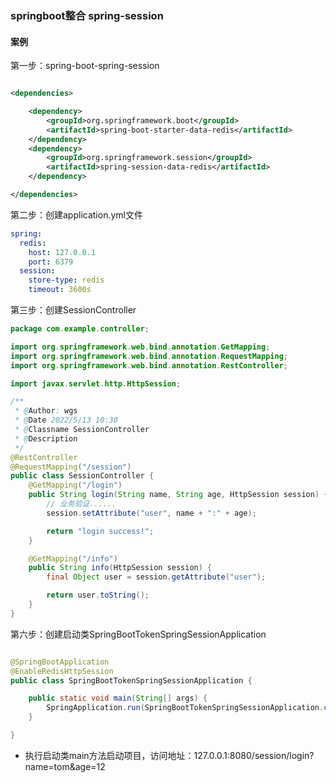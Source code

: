### springboot整合 spring-session

#### 案例

第一步：spring-boot-spring-session

~~~xml

<dependencies>

    <dependency>
        <groupId>org.springframework.boot</groupId>
        <artifactId>spring-boot-starter-data-redis</artifactId>
    </dependency>
    <dependency>
        <groupId>org.springframework.session</groupId>
        <artifactId>spring-session-data-redis</artifactId>
    </dependency>

</dependencies>
~~~

第二步：创建application.yml文件

~~~yaml
spring:
  redis:
    host: 127.0.0.1
    port: 6379
  session:
    store-type: redis
    timeout: 3600s

~~~

第三步：创建SessionController

~~~java
package com.example.controller;

import org.springframework.web.bind.annotation.GetMapping;
import org.springframework.web.bind.annotation.RequestMapping;
import org.springframework.web.bind.annotation.RestController;

import javax.servlet.http.HttpSession;

/**
 * @Author: wgs
 * @Date 2022/5/13 10:30
 * @Classname SessionController
 * @Description
 */
@RestController
@RequestMapping("/session")
public class SessionController {
    @GetMapping("/login")
    public String login(String name, String age, HttpSession session) {
        // 业务验证......
        session.setAttribute("user", name + ":" + age);

        return "login success!";
    }

    @GetMapping("/info")
    public String info(HttpSession session) {
        final Object user = session.getAttribute("user");

        return user.toString();
    }
}


~~~

第六步：创建启动类SpringBootTokenSpringSessionApplication

~~~java

@SpringBootApplication
@EnableRedisHttpSession
public class SpringBootTokenSpringSessionApplication {

    public static void main(String[] args) {
        SpringApplication.run(SpringBootTokenSpringSessionApplication.class, args);
    }

}


~~~

- 执行启动类main方法启动项目，访问地址：127.0.0.1:8080/session/login?name=tom&age=12
